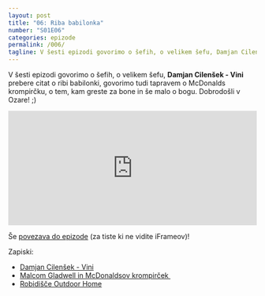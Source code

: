 ```yaml
---
layout: post
title: "06: Riba babilonka"
number: "S01E06"
categories: epizode
permalink: /006/
tagline: V šesti epizodi govorimo o šefih, o velikem šefu, Damjan Cilenšek - Vini prebere citat o ribi babilonki, govorimo tudi tapravem o McDonalds krompirčku, o tem, kam greste za bone in še malo o bogu. 
---
```


V šesti epizodi govorimo o šefih, o velikem šefu, **Damjan Cilenšek - Vini** prebere citat o ribi babilonki, govorimo tudi tapravem o McDonalds krompirčku, o tem, kam greste za bone in še malo o bogu. Dobrodošli v Ozare! ;) 

<iframe src="https://open.spotify.com/embed-podcast/episode/6Exj1OgPQ2KXeixtuYVGML" width="100%" height="232" frameborder="0" allowtransparency="true" allow="encrypted-media"></iframe>

Še [povezava do epizode](https://podcasts.apple.com/si/podcast/006-riba-babilonka/id1514750013?i=1000482800888) (za tiste ki ne vidite iFrameov)!

Zapiski:
- [Damjan Cilenšek - Vini](https://twitter.com/loudandwicked)
- [Malcom Gladwell in McDonaldsov krompirček ](http://revisionisthistory.com/episodes/19-mcdonalds-broke-my-heart) 
- [Robidišče Outdoor Home](https://sl.arbischa.si/)